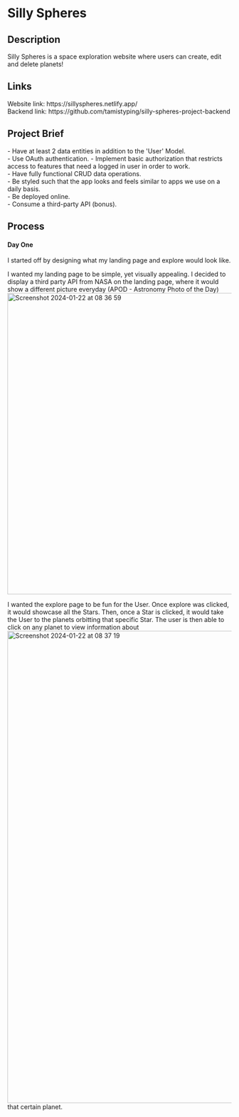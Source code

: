 <h1>Silly Spheres</h1>

<h2>Description</h2>
Silly Spheres is a space exploration website where users can create, edit and delete planets!

<h2>Links</h2>
Website link: https://sillyspheres.netlify.app/ <br>
Backend link: https://github.com/tamistyping/silly-spheres-project-backend

<h2>Project Brief</h2>
- Have at least 2 data entities in addition to the 'User' Model. <br>
- Use OAuth authentication.
- Implement basic authorization that restricts access to features that need a logged in user in order to work. <br>
- Have fully functional CRUD data operations. <br>
- Be styled such that the app looks and feels similar to apps we use on a daily basis. <br>
- Be deployed online. <br>
- Consume a third-party API (bonus).

<h2>Process</h2>

<h4>Day One</h4>
I started off by designing what my landing page and explore would look like.

I wanted my landing page to be simple, yet visually appealing. I decided to display a third party API from NASA on the landing page, where it would show a different picture everyday (APOD - Astronomy Photo of the Day)
<img width="676" alt="Screenshot 2024-01-22 at 08 36 59" src="https://github.com/tamistyping/silly-spheres-project-frontend/assets/114356636/cd9eb8a0-c28c-4152-8bfd-6ee539f0a45e">

I wanted the explore page to be fun for the User. Once explore was clicked, it would showcase all the Stars. Then, once a Star is clicked, it would take the User to the planets orbitting that specific Star. The user is then able to click on any planet to view information about
<img width="1059" alt="Screenshot 2024-01-22 at 08 37 19" src="https://github.com/tamistyping/silly-spheres-project-frontend/assets/114356636/880fe04a-df31-46ed-be92-99779ba1a2d9">
 that certain planet.


